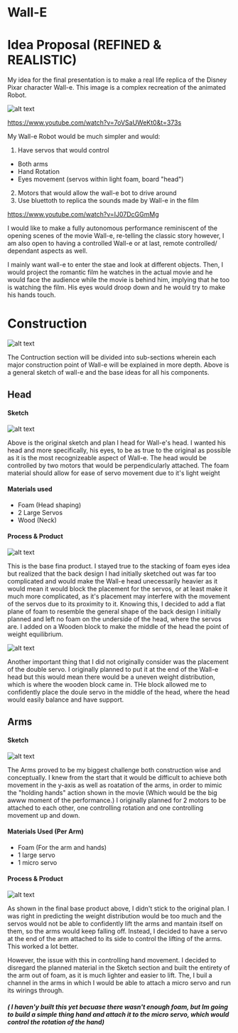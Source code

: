 # Wall-E

# Idea Proposal (REFINED & REALISTIC)

My idea for the final presentation is to make a real life replica of the Disney Pixar character Wall-e. This image is a complex recreation of the animated Robot. 

![alt text](https://github.com/Ahmed-Ismaeili/Proposal/blob/master/Wall-e.jpg)

https://www.youtube.com/watch?v=7oVSaUWeKt0&t=373s

My Wall-e Robot would be much simpler and would:
1) Have servos that would control
- Both arms
- Hand Rotation
- Eyes movement (servos within light foam, board "head")
2) Motors that would allow the wall-e bot to drive around
3) Use bluettoth to replica the sounds made by Wall-e in the film

https://www.youtube.com/watch?v=IJ07DcGGmMg

I would like to make a fully autonomous performance reminiscent of the opening scenes of the movie Wall-e, re-telling the classic story however, I am also open to having a controlled Wall-e or at last, remote controlled/ dependant aspects as well.

I mainly want wall-e to enter the stae and look at different objects. Then, I would project the romantic film he watches in the actual movie and he would face the audience while the movie is behind him, implying that he too is watching the film. His eyes would droop down and he would try to make his hands touch.

# Construction

![alt text](https://github.com/Ahmed-Ismaeili/Wall-E/blob/master/Sketch_General.jpg)

The Contruction section will be divided into sub-sections wherein each major construction point of Wall-e will be explained in more depth. Above is a general sketch of wall-e and the base ideas for all his components.

## Head

#### Sketch

![alt text](https://github.com/Ahmed-Ismaeili/Wall-E/blob/master/Sketch_Head.jpg)

Above is the original sketch and plan I head for Wall-e's head. I wanted his head and more specifically, his eyes, to be as true to the original as possible as it is the most recognizeable aspect of Wall-e. The head would be controlled by two motors that would be perpendicularly attached. The foam material should allow for ease of servo movement due to it's light weight

#### Materials used

- Foam (Head shaping)
- 2 Large Servos
- Wood (Neck)

#### Process & Product

![alt text](https://github.com/Ahmed-Ismaeili/Wall-E/blob/master/Head_Side.jpg)

This is the base fina product. I stayed true to the stacking of foam eyes idea but realized that the back design I had initially sketched out was far too complicated and would make the Wall-e head unecessarily heavier as it would mean it would block the placement for the servos, or at least make it much more complicated, as it's placement may interfere with the movement of the servos due to its proximity to it. Knowing this, I decided to add a flat plane of foam to resemble the general shape of the back design I initially planned and left no foam on the underside of the head, where the servos are. I added on a Wooden block to make the middle of the head the point of weight equilibrium.

![alt text](https://github.com/Ahmed-Ismaeili/Wall-E/blob/master/Head_Flipped.jpg)


Another important thing that I did not originally consider was the placement of the double servo. I originally planned to put it at the end of the Wall-e head but this would mean there would be a uneven weight distribution, which is where the wooden block came in. THe block allowed me to confidently place the doule servo in the middle of the head, where the head would easily balance and have support.


## Arms

#### Sketch

![alt text](https://github.com/Ahmed-Ismaeili/Wall-E/blob/master/Sketch_Hands.jpg)

The Arms proved to be my biggest challenge both construction wise and conceptually. I knew from the start that it would be difficult to achieve both movement in the y-axis as well as roatation of the arms, in order to mimic the "holding hands" action shown in the movie (Which would be the big awww moment of the performance.) I originally planned for 2 motors to be attached to each other, one controlling rotation and one controlling movement up and down.

#### Materials Used (Per Arm)

- Foam (For the arm and hands)
- 1 large servo
- 1 micro servo

#### Process & Product

![alt text](https://github.com/Ahmed-Ismaeili/Wall-E/blob/master/Arm.jpg)

As shown in the final base product above, I didn't stick to the original plan. I was right in predicting the weight distribution would be too much and the servos would not be able to confidently lift the arms and mantain itself on them, so the arms would keep falling off. Instead, I decided to have a servo at the end of the arm attached to its side to control the lifting of the arms. This worked a lot better.

However, the issue with this in controlling hand movement. I decided to disregard the planned material in the Sketch section and built the entirety of the arm out of foam, as it is much lighter and easier to lift. The, I buil a channel in the arms in which I would be able to attach a micro servo and run its wirings through. 

##### ( I haven'y built this yet becuase there wasn't enough foam, but Im going to build a simple thing hand and attach it to the micro servo, which would control the rotation of the hand)

